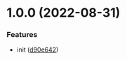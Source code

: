 # 1.0.0 (2022-08-31)


### Features

* init ([d90e642](https://github.com/aomi-javascript/common-mongodb-entity/commit/d90e6427545eaf2c2b62734a706413778b371508))
